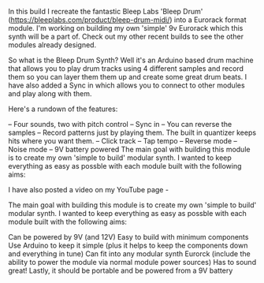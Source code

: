 In this build I recreate the fantastic Bleep Labs 'Bleep Drum' (https://bleeplabs.com/product/bleep-drum-midi/) into a Eurorack format module. I'm working on building my own 'simple' 9v Eurorack which this synth will be a part of.
Check out my other recent builds to see the other modules already designed.

So what is the Bleep Drum Synth? Well it's an Arduino based drum machine that allows you to play drum tracks using 4 different samples and record them so you can layer them them up and create some great drum beats.
I have also added a Sync in which allows you to connect to other modules and play along with them.

Here's a rundown of the features:

– Four sounds, two with pitch control
– Sync in
– You can reverse the samples
– Record patterns just by playing them. The built in quantizer keeps hits where you want them.
– Click track
– Tap tempo
– Reverse mode
– Noise mode
– 9V battery powered
The main goal with building this module is to create my own 'simple to build' modular synth. I wanted to keep everything as easy as possble with each module built with the following aims:

I have also posted a video on my YouTube page - 

The main goal with building this module is to create my own 'simple to build' modular synth. I wanted to keep everything as easy as possble with each module built with the following aims:

Can be powered by 9V (and 12V)
Easy to build with minimum components
Use Arduino to keep it simple (plus it helps to keep the components down and everything in tune)
Can fit into any modular synth Eurorck (include the ability to power the module via normal module power sources)
Has to sound great!
Lastly, it should be portable and be powered from a 9V battery
